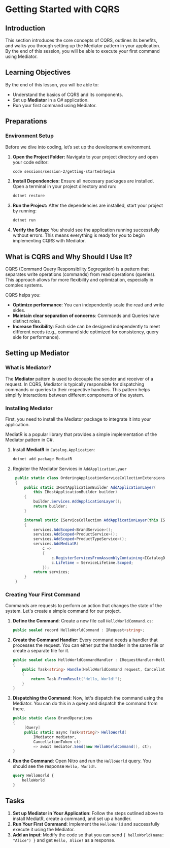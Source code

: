 # Getting Started with CQRS

## Introduction

This section introduces the core concepts of CQRS, outlines its benefits, and walks you through setting up the Mediator pattern in your application. 
By the end of this session, you will be able to execute your first command using Mediator.

## Learning Objectives

By the end of this lesson, you will be able to:
- Understand the basics of CQRS and its components.
- Set up **Mediator** in a C# application.
- Run your first command using Mediator.
  
## Preparations

### Environment Setup

Before we dive into coding, let’s set up the development environment.

1. **Open the Project Folder:**
   Navigate to your project directory and open your code editor:
   ```bash
   code sessions/session-2/getting-started/begin
   ```

2. **Install Dependencies:**
   Ensure all necessary packages are installed. Open a terminal in your project directory and run:
   ```bash
   dotnet restore
   ```

3. **Run the Project:**
   After the dependencies are installed, start your project by running:
   ```bash
   dotnet run
   ```

4. **Verify the Setup:**
   You should see the application running successfully without errors. This means everything is ready for you to begin implementing CQRS with Mediator.

## What is CQRS and Why Should I Use It?

CQRS (Command Query Responsibility Segregation) is a pattern that separates write operations (commands) from read operations (queries). 
This approach allows for more flexibility and optimization, especially in complex systems. 

CQRS helps you:

- **Optimize performance**: You can independently scale the read and write sides.
- **Maintain clear separation of concerns**: Commands and Queries have distinct roles.
- **Increase flexibility**: Each side can be designed independently to meet different needs (e.g., command side optimized for consistency, query side for performance).

## Setting up Mediator

### What is Mediator?

The **Mediator** pattern is used to decouple the sender and receiver of a request. 
In CQRS, Mediator is typically responsible for dispatching commands or queries to their respective handlers. 
This pattern helps simplify interactions between different components of the system.

### Installing Mediator

First, you need to install the Mediator package to integrate it into your application.

MediatR is a popular library that provides a simple implementation of the Mediator pattern in C#.

1. Install **MediatR** in `Catalog.Application`:
   ```bash
   dotnet add package MediatR
   ```

2. Register the Mediator Services in `AddApplicationLyaer`
   ```csharp
    public static class OrderingApplicationServiceCollectionExtensions
    {
        public static IHostApplicationBuilder AddApplicationLayer(
            this IHostApplicationBuilder builder)
        {
            builder.Services.AddApplicationLayer();
            return builder;
        }

        internal static IServiceCollection AddApplicationLayer(this IServiceCollection services)
        {
            services.AddScoped<BrandService>();
            services.AddScoped<ProductService>();
            services.AddScoped<ProductTypeService>();
            services.AddMediatR(
                c =>
                {
                    c.RegisterServicesFromAssemblyContaining<ICatalogDataContext>();
                    c.Lifetime = ServiceLifetime.Scoped;
                });
            return services;
        }
    }
   ```

### Creating Your First Command

Commands are requests to perform an action that changes the state of the system. 
Let's create a simple command for our project.

1. **Define the Command**: Create a new file call `HelloWorldCommand.cs`:
   ```csharp
   public sealed record HelloWorldCommand : IRequest<string>;
   ```

2. **Create the Command Handler**: Every command needs a handler that processes the request. You can either put the handler in the same file or create a separate file for it.
   ```csharp
   public sealed class HelloWorldCommandHandler : IRequestHandler<HelloWorldCommand, string>
   {
       public Task<string> Handle(HelloWorldCommand request, CancellationToken cancellationToken)
       {
           return Task.FromResult("Hello, World!");
       }
   }
   ```

3. **Dispatching the Command**: Now, let's dispatch the command using the Mediator. You can do this in a query and dispatch the command from there.
   ```csharp
   public static class BrandOperations
   {
        [Query]
        public static async Task<string?> HelloWorld(
            IMediator mediator,
            CancellationToken ct)
            => await mediator.Send(new HelloWorldCommand(), ct);
   }
   ```

4. **Run the Command**: Open Nitro and run the `HelloWorld` query. You should see the response `Hello, World!`.
    ```graphql
    query HelloWorld {
        helloWorld
    }
    ```


## Tasks

1. **Set up Mediator in Your Application**: Follow the steps outlined above to install MediatR, create a command, and set up a handler.
2. **Run Your First Command**: Implement the `HelloWorld` and successfully execute it using the Mediator.
3. **Add an input**: Modify the code so that you can send `{ helloWorld(name: "Alice") }` and get `Hello, Alice!` as a response.